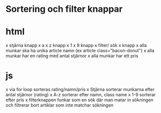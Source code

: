 # Sortering och filter knappar

# html

x stjärna knapp
x a x z knapp
x 1 x 9 knapp
x filter/ sök x knapp
x alla munkar ska ha unika article namn (ex article class="bacon-donut")
x alla munkar har en rating med antal stjärnor
x alla munkar har ett pris

# js

x via for loop sorteras rating/namn/pris
x Stjärna sorterar munkarna efter antal stjärnor (rating)
x A-z sorterar efter namn, class name
x 1-9 sorterar efter pris
x filterknappen funkar som en sök där man matar in sökningen och filtrerar bort artiklar som inte matchar sökningen
